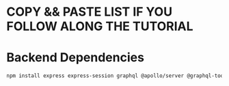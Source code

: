 # COPY && PASTE LIST IF YOU FOLLOW ALONG THE TUTORIAL

# Backend Dependencies

```bash
npm install express express-session graphql @apollo/server @graphql-tools/merge bcryptjs connect-mongodb-session dotenv graphql-passport passport mongoose
```